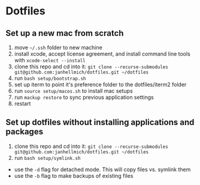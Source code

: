 # Dotfiles

## Set up a new mac from scratch

1. move `~/.ssh` folder to new machine
1. install xcode, accept license agreement, and install command line tools with `xcode-select --install`
1. clone this repo and cd into it: `git clone --recurse-submodules git@github.com:janhellmich/dotfiles.git ~/dotfiles`
1. run `bash setup/bootstrap.sh`
1. set up iterm to point it's preference folder to the dotfiles/iterm2 folder
1. run `source setup/macos.sh` to install mac setups
1. run `mackup restore` to sync previous application settings
1. restart

## Set up dotfiles without installing applications and packages

1. clone this repo and cd into it: `git clone --recurse-submodules git@github.com:janhellmich/dotfiles.git ~/dotfiles`
1. run `bash setup/symlink.sh`
  - use the `-d` flag for detached mode. This will copy files vs. symlink them
  - use the `-b` flag to make backups of existing files